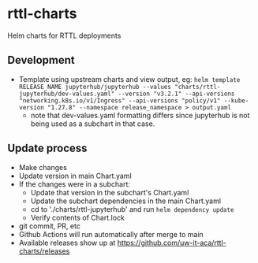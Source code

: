 # rttl-charts
Helm charts for RTTL deployments

## Development
- Template using upstream charts and view output, eg: `helm template RELEASE_NAME jupyterhub/jupyterhub --values "charts/rttl-jupyterhub/dev-values.yaml" --version "v3.2.1" --api-versions "networking.k8s.io/v1/Ingress" --api-versions "policy/v1" --kube-version "1.27.8" --namespace release_namespace > output.yaml`
  - note that dev-values.yaml formatting differs since jupyterhub is not being used as a subchart in that case.

## Update process
- Make changes
- Update version in main Chart.yaml
- If the changes were in a subchart:
  - Update that version in the subchart's Chart.yaml
  - Update the subchart dependencies in the main Chart.yaml
  - cd to './charts/rttl-jupyterhub' and run `helm dependency update`
  - Verify contents of Chart.lock
- git commit, PR, etc
- Github Actions will run automatically after merge to main
- Available releases show up at https://github.com/uw-it-aca/rttl-charts/releases
